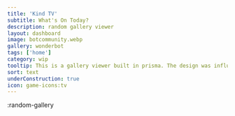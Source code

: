 ```yaml
---
title: 'Kind TV'
subtitle: What's On Today?
description: random gallery viewer
layout: dashboard
image: botcommunity.webp
gallery: wonderbot
tags: ['home']
category: wip
tooltip: This is a gallery viewer built in prisma. The design was influenced by a classic television set.
sort: text
underConstruction: true
icon: game-icons:tv
---
```


:random-gallery
